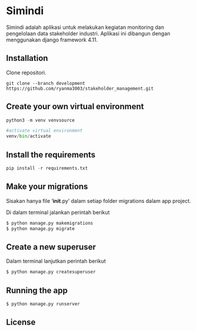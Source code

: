 # Simindi

Simindi adalah aplikasi untuk melakukan kegiatan monitoring dan pengelolaan data stakeholder industri. Aplikasi ini dibangun dengan menggunakan django framework 4.11.

## Installation

Clone repositori.

```git
git clone --branch development https://github.com/ryanma3003/stakeholder_management.git
```

## Create your own virtual environment

```python
python3 -m venv venvsource 

#activate virtual environment
venv/bin/activate
```

## Install the requirements
```python
pip install -r requirements.txt
```

## Make your migrations
Sisakan hanya file ‘__init__.py’ dalam setiap folder migrations dalam app project.

Di dalam terminal jalankan perintah berikut
```python
$ python manage.py makemigrations
$ python manage.py migrate
```

## Create a new superuser
Dalam terminal lanjutkan perintah berikut
```python
$ python manage.py createsuperuser
```

## Running the app

```python
$ python manage.py runserver
```

## License